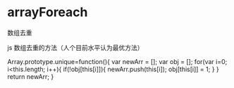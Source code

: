 # arrayForeach
数组去重

js 数组去重的方法（人个目前水平认为最优方法）

Array.prototype.unique=function(){
  var newArr = [];
  var obj = [];
  for(var i=0; i<this.length; i++){
    if(!obj[this[i]]){
      newArr.push(this[i]);
      obj[this[i]] = 1;
    }
  }
  return newArr;
}
